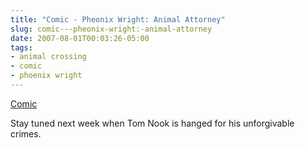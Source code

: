 ```yaml
---
title: "Comic - Pheonix Wright: Animal Attorney"
slug: comic---pheonix-wright:-animal-attorney
date: 2007-08-01T00:03:26-05:00
tags:
- animal crossing
- comic
- phoenix wright
---
```

[Comic](http://digitaldouble.smackjeeves.com/comics/198235/)

Stay tuned next week when Tom Nook is hanged for his unforgivable crimes.
